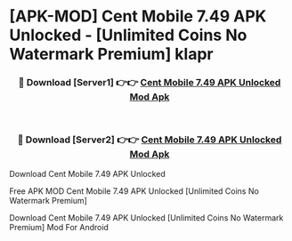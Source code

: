 # [APK-MOD] Cent Mobile 7.49 APK Unlocked - [Unlimited Coins No Watermark Premium] klapr



<div align="center">
<h3>🔴 Download [Server1] 👉👉 <a href="https://momento.my/?title=Cent_Mobile_7.49_APK_Unlocked">Cent Mobile 7.49 APK Unlocked Mod Apk</a></h3><br>

<h3>🔴 Download [Server2] 👉👉 <a href="https://momento.my/?title=Cent_Mobile_7.49_APK_Unlocked">Cent Mobile 7.49 APK Unlocked Mod Apk</a></h3>
</div>



Download Cent Mobile 7.49 APK Unlocked 

Free APK MOD Cent Mobile 7.49 APK Unlocked [Unlimited Coins No Watermark Premium]

Download Cent Mobile 7.49 APK Unlocked [Unlimited Coins No Watermark Premium] Mod For Android

